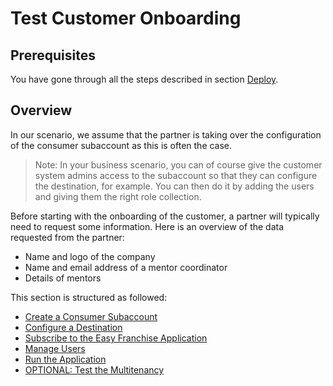 # Test Customer Onboarding

## Prerequisites

You have gone through all the steps described in section [Deploy](/documentation/deploy/README.md).

## Overview

In our scenario, we assume that the partner is taking over the configuration of the consumer subaccount as this is often the case.
> Note: In your business scenario, you can of course give the customer system admins access to the subaccount so that they can configure the destination, for example. You can then do it by adding the users and giving them the right role collection.

Before starting with the onboarding of the customer, a partner will typically need to request some information. Here is an overview of the data requested from the partner:
* Name and logo of the company
* Name and email address of a mentor coordinator
* Details of mentors

This section is structured as followed:
* [Create a Consumer Subaccount](/documentation/test-customer-onboarding/create-consumer-subaccount/README.md)
* [Configure a Destination](/documentation/test-customer-onboarding/configure-destination/README.md)
* [Subscribe to the Easy Franchise Application](/documentation/test-customer-onboarding/subscribe-easyfranchise-app/README.md)
* [Manage Users](/documentation/test-customer-onboarding/manage-users/README.md)
* [Run the Application](/documentation/test-customer-onboarding/run-application/README.md)
* [OPTIONAL: Test the Multitenancy](/documentation/test-customer-onboarding/test-multitenancy/README.md)